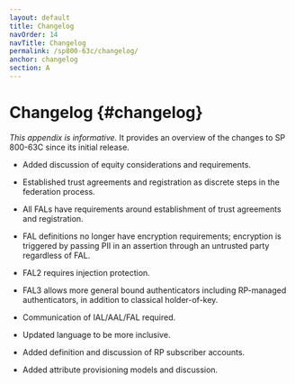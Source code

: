 ```yaml
---
layout: default
title: Changelog
navOrder: 14
navTitle: Changelog
permalink: /sp800-63c/changelog/
anchor: changelog
section: A
---
```


# Changelog {#changelog}

_This appendix is informative._ It provides an overview of the changes to SP 800-63C since its initial release.

* Added discussion of equity considerations and requirements.

* Established trust agreements and registration as discrete steps in the federation process.

* All FALs have requirements around establishment of trust agreements and registration.

* FAL definitions no longer have encryption requirements; encryption is triggered by passing PII in an assertion through an untrusted party regardless of FAL.

* FAL2 requires injection protection.

* FAL3 allows more general bound authenticators including RP-managed authenticators, in addition to classical holder-of-key.

* Communication of IAL/AAL/FAL required.

* Updated language to be more inclusive.

* Added definition and discussion of RP subscriber accounts.

* Added attribute provisioning models and discussion.
